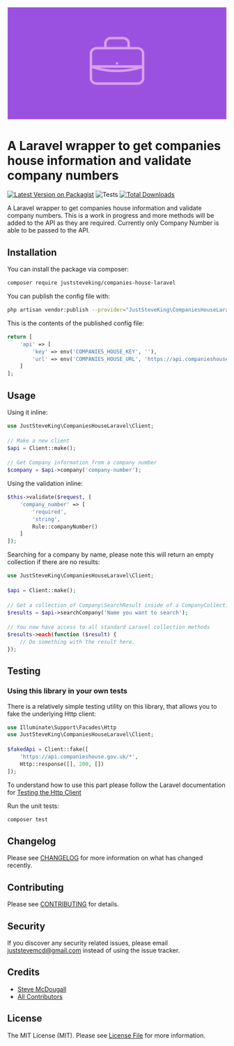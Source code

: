 <p align="center">

![](./companies-house-laravel.png)

</p>

# A Laravel wrapper to get companies house information and validate company numbers

[![Latest Version on Packagist](https://img.shields.io/packagist/v/juststeveking/companies-house-laravel.svg?style=flat-square)](https://packagist.org/packages/juststeveking/companies-house-laravel)
![Tests](https://github.com/juststeveking/companies-house-laravel/workflows/Tests/badge.svg?branch=master)
[![Total Downloads](https://img.shields.io/packagist/dt/juststeveking/companies-house-laravel.svg?style=flat-square)](https://packagist.org/packages/juststeveking/companies-house-laravel)


A Laravel wrapper to get companies house information and validate company numbers. This is a work in progress and more methods will be added to the API as they are required. Currently only Company Number is able to be passed to the API.
## Installation

You can install the package via composer:

```bash
composer require juststeveking/companies-house-laravel
```

You can publish the config file with:
```bash
php artisan vendor:publish --provider="JustSteveKing\CompaniesHouseLaravel\CompaniesHouseLaravelServiceProvider" --tag="config"
```

This is the contents of the published config file:

```php
return [
    'api' => [
        'key' => env('COMPANIES_HOUSE_KEY', ''),
        'url' => env('COMPANIES_HOUSE_URL', 'https://api.companieshouse.gov.uk')
    ]
];
```

## Usage

Using it inline:

``` php
use JustSteveKing\CompaniesHouseLaravel\Client;

// Make a new client
$api = Client::make();

// Get Company information from a company number
$company = $api->company('company-number');
```

Using the validation inline:

```php
$this->validate($request, [
    'company_number' => [
        'required',
        'string',
        Rule::companyNumber()
    ]
]);
```

Searching for a company by name, please note this will return an empty collection if there are no results:

```php
use JustSteveKing\CompaniesHouseLaravel\Client;

$api = Client::make();

// Get a collection of Company\SearchResult inside of a CompanyCollection
$results = $api->searchCompany('Name you want to search');

// You now have access to all standard Laravel collection methods
$results->each(function ($result) {
    // Do something with the result here.
});
```

## Testing

### Using this library in your own tests

There is a relatively simple testing utility on this library, that allows you to fake the underlying Http client:

```php
use Illuminate\Support\Facades\Http
use JustSteveKing\CompaniesHouseLaravel\Client;

$fakedApi = Client::fake([
    'https://api.companieshouse.gov.uk/*',
    Http::response([], 200, [])
]);
```

To understand how to use this part please follow the Laravel documentation for [Testing the Http Client](https://laravel.com/docs/8.x/http-client#testing)



Run the unit tests:

``` bash
composer test
```

## Changelog

Please see [CHANGELOG](CHANGELOG.md) for more information on what has changed recently.

## Contributing

Please see [CONTRIBUTING](.github/CONTRIBUTING.md) for details.

## Security

If you discover any security related issues, please email juststevemcd@gmail.com instead of using the issue tracker.

## Credits

- [Steve McDougall](https://github.com/JustSteveKing)
- [All Contributors](../../contributors)

## License

The MIT License (MIT). Please see [License File](LICENSE.md) for more information.
